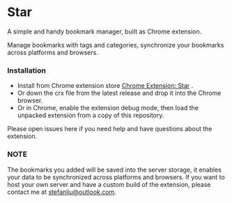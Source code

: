 # Star
A simple and handy bookmark manager, built as Chrome extension.

Manage bookmarks with tags and categories, synchronize your bookmarks across platforms and browsers.

### Installation

- Install from Chrome extension store [Chrome Extension: Star](https://chrome.google.com/webstore/detail/star/cjloimhmagofkegedppojjecmbcnccgf) . 
- Or down the crx file from the latest release and drop it into the Chrome browser.
- Or in Chrome, enable the extension debug mode, then load the unpacked extension from a copy of this repository.

Please open issues here if you need help and have questions about the extension.

### NOTE

The bookmarks you added will be saved into the server storage, it enables your data to be synchronized across platforms and browsers. If you want to host your own server and have a custom build of the extension, please contact me at stefanliu@outlook.com.

